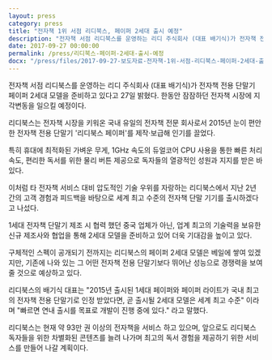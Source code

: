 ```yaml
--- 
layout: press 
category: press 
title: "전자책 1위 서점 리디북스, 페이퍼 2세대 출시 예정" 
description: "전자책 서점 리디북스를 운영하는 리디 주식회사 (대표 배기식)가 전자책 전용 단말기 페이퍼 2세대 모델을 준비하고 있다고 27일 밝혔다. 한동안 잠잠하던 전자책 시장에 지각변동을 일으킬 예정이다."
date: 2017-09-27 00:00:00 
permalink: /press/리디북스-페이퍼-2세대-출시-예정
docx: "/press/files/2017-09-27-보도자료-전자책-1위-서점-리디북스-페이퍼-2세대-출시-예정.docx" 
--- 
```


전자책 서점 리디북스를 운영하는 리디 주식회사 (대표 배기식)가 전자책 전용 단말기 페이퍼 2세대 모델을 준비하고 있다고 27일 밝혔다. 한동안 잠잠하던 전자책 시장에 지각변동을 일으킬 예정이다.

리디북스는 전자책 시장을 키워온 국내 유일의 전자책 전문 회사로서 2015년 눈이 편안한 전자책 전용 단말기 '리디북스 페이퍼'를 제작·보급해 인기를 끌었다.

특히 휴대에 최적화된 가벼운 무게, 1GHz 속도의 듀얼코어 CPU 사용을 통한 빠른 처리 속도, 편리한 독서를 위한 물리 버튼 제공으로 독자들의 열광적인 성원과 지지를 받은 바 있다.

이처럼 타 전자책 서비스 대비 압도적인 기술 우위를 자랑하는 리디북스에서 지난 2년 간의 고객 경험과 피드백을 바탕으로 세계 최고 수준의 전자책 단말 기기를 출시하겠다고 나섰다. 

1세대 전자책 단말기 제조 시 협력 했던 중국 업체가 아닌, 업계 최고의 기술력을 보유한 신규 제조사와 협업을 통해 2세대 모델을 준비하고 있어 더욱 기대감을 높이고 있다.

구체적인 스펙이 공개되기 전까지는 리디북스의 페이퍼 2세대 모델은 베일에 쌓여 있겠지만, 기존에 나와 있는 그 어떤 전자책 전용 단말기보다 뛰어난 성능으로 경쟁력을 보여줄 것으로 예상하고 있다.

리디북스의 배기식 대표는 "2015년 출시된 1세대 페이퍼와 페이퍼 라이트가 국내 최고의 전자책 전용 단말기로 인정 받았다면, 곧 출시될 2세대 모델은 세계 최고 수준" 이라며 "빠르면 연내 출시를 목표로 개발이 진행 중에 있다." 라고 말했다. 

리디북스는 현재 약 93만 권 이상의 전자책을 서비스 하고 있으며, 앞으로도 리디북스 독자들을 위한 차별화된 콘텐츠를 늘려 나가며 최고의 독서 경험을 제공하기 위한 서비스를 만들어 나갈 계획이다.
